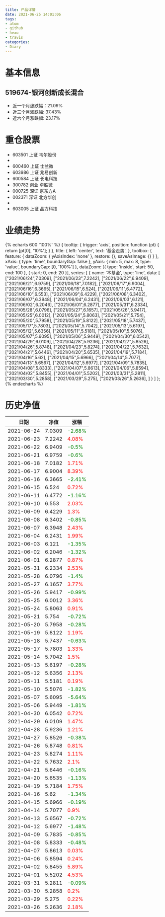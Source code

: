 ```yaml
---
title: 产品详情
date: 2021-06-25 14:01:06
tags:
- atom
- github
- hexo
- travis
categories:
- Diary
---
```


# 基本信息
## 519674-银河创新成长混合
- 近一个月涨跌幅：21.09%
- 近三个月涨跌幅: 37.43%
- 近六个月涨跌幅: 23.17%

# 重仓股票
- 603501 上证 韦尔股份
- 
- 600460 上证 士兰微
- 603986 上证 兆易创新
- 600584 上证 长电科技
- 300782 创业 卓胜微
- 000725 深证 京东方A
- 002371 深证 北方华创
- 
- 603005 上证 晶方科技
# 业绩走势

{% echarts 600 '100%' %}
{
  tooltip: {
        trigger: 'axis',
        position: function (pt) {
            return [pt[0], '10%'];
        }
    },
    title: {
        left: 'center',
        text: '基金走势',
    },
    toolbox: {
        feature: {
            dataZoom: {
                yAxisIndex: 'none'
            },
            restore: {},
            saveAsImage: {}
        }
    },
    xAxis: {
        type: 'time',
        boundaryGap: false
    },
    yAxis: {
        min: 5,
        max: 8,
        type: 'value',
        boundaryGap: [0, '100%']
    },
    dataZoom: [{
        type: 'inside',
        start: 50,
        end: 100
    }, {
        start: 0,
        end: 20
    }],
    series: [
        {
            name: '本基金',
            type: 'line',
            data: [
["2021/06/24",7.0309],
["2021/06/23",7.2242],
["2021/06/22",6.9409],
["2021/06/21",6.9759],
["2021/06/18",7.0182],
["2021/06/17",6.9004],
["2021/06/16",6.3665],
["2021/06/15",6.524],
["2021/06/11",6.4772],
["2021/06/10",6.553],
["2021/06/09",6.4229],
["2021/06/08",6.3402],
["2021/06/07",6.3948],
["2021/06/04",6.2431],
["2021/06/03",6.121],
["2021/06/02",6.2046],
["2021/06/01",6.2877],
["2021/05/31",6.2334],
["2021/05/28",6.0796],
["2021/05/27",6.1657],
["2021/05/26",5.9417],
["2021/05/25",6.0012],
["2021/05/24",5.8063],
["2021/05/21",5.754],
["2021/05/20",5.7958],
["2021/05/19",5.8122],
["2021/05/18",5.7437],
["2021/05/17",5.7803],
["2021/05/14",5.7042],
["2021/05/13",5.6197],
["2021/05/12",5.6356],
["2021/05/11",5.5181],
["2021/05/10",5.5076],
["2021/05/07",5.6095],
["2021/05/06",5.9449],
["2021/04/30",6.0542],
["2021/04/29",6.0109],
["2021/04/28",5.9236],
["2021/04/27",5.8526],
["2021/04/26",5.8748],
["2021/04/23",5.8274],
["2021/04/22",5.7632],
["2021/04/21",5.6446],
["2021/04/20",5.6535],
["2021/04/19",5.7184],
["2021/04/16",5.62],
["2021/04/15",5.6966],
["2021/04/14",5.7077],
["2021/04/13",5.6567],
["2021/04/12",5.6977],
["2021/04/09",5.7835],
["2021/04/08",5.8333],
["2021/04/07",5.8613],
["2021/04/06",5.8594],
["2021/04/02",5.8455],
["2021/04/01",5.5202],
["2021/03/31",5.2811],
["2021/03/30",5.2858],
["2021/03/29",5.275],
["2021/03/26",5.2636],
]
        }
    ]
};
{% endecharts %}

# 历史净值

| 日期 | 净值 | 涨幅 |
| --- | --- | --- |
|2021-06-24|7.0309|<font color=green>-2.68%</font>|
|2021-06-23|7.2242|<font color=red>4.08%</font>|
|2021-06-22|6.9409|<font color=green>-0.5%</font>|
|2021-06-21|6.9759|<font color=green>-0.6%</font>|
|2021-06-18|7.0182|<font color=red>1.71%</font>|
|2021-06-17|6.9004|<font color=red>8.39%</font>|
|2021-06-16|6.3665|<font color=green>-2.41%</font>|
|2021-06-15|6.524|<font color=red>0.72%</font>|
|2021-06-11|6.4772|<font color=green>-1.16%</font>|
|2021-06-10|6.553|<font color=red>2.03%</font>|
|2021-06-09|6.4229|<font color=red>1.3%</font>|
|2021-06-08|6.3402|<font color=green>-0.85%</font>|
|2021-06-07|6.3948|<font color=red>2.43%</font>|
|2021-06-04|6.2431|<font color=red>1.99%</font>|
|2021-06-03|6.121|<font color=green>-1.35%</font>|
|2021-06-02|6.2046|<font color=green>-1.32%</font>|
|2021-06-01|6.2877|<font color=red>0.87%</font>|
|2021-05-31|6.2334|<font color=red>2.53%</font>|
|2021-05-28|6.0796|<font color=green>-1.4%</font>|
|2021-05-27|6.1657|<font color=red>3.77%</font>|
|2021-05-26|5.9417|<font color=green>-0.99%</font>|
|2021-05-25|6.0012|<font color=red>3.36%</font>|
|2021-05-24|5.8063|<font color=red>0.91%</font>|
|2021-05-21|5.754|<font color=green>-0.72%</font>|
|2021-05-20|5.7958|<font color=green>-0.28%</font>|
|2021-05-19|5.8122|<font color=red>1.19%</font>|
|2021-05-18|5.7437|<font color=green>-0.63%</font>|
|2021-05-17|5.7803|<font color=red>1.33%</font>|
|2021-05-14|5.7042|<font color=red>1.5%</font>|
|2021-05-13|5.6197|<font color=green>-0.28%</font>|
|2021-05-12|5.6356|<font color=red>2.13%</font>|
|2021-05-11|5.5181|<font color=red>0.19%</font>|
|2021-05-10|5.5076|<font color=green>-1.82%</font>|
|2021-05-07|5.6095|<font color=green>-5.64%</font>|
|2021-05-06|5.9449|<font color=green>-1.81%</font>|
|2021-04-30|6.0542|<font color=red>0.72%</font>|
|2021-04-29|6.0109|<font color=red>1.47%</font>|
|2021-04-28|5.9236|<font color=red>1.21%</font>|
|2021-04-27|5.8526|<font color=green>-0.38%</font>|
|2021-04-26|5.8748|<font color=red>0.81%</font>|
|2021-04-23|5.8274|<font color=red>1.11%</font>|
|2021-04-22|5.7632|<font color=red>2.1%</font>|
|2021-04-21|5.6446|<font color=green>-0.16%</font>|
|2021-04-20|5.6535|<font color=green>-1.13%</font>|
|2021-04-19|5.7184|<font color=red>1.75%</font>|
|2021-04-16|5.62|<font color=green>-1.34%</font>|
|2021-04-15|5.6966|<font color=green>-0.19%</font>|
|2021-04-14|5.7077|<font color=red>0.9%</font>|
|2021-04-13|5.6567|<font color=green>-0.72%</font>|
|2021-04-12|5.6977|<font color=green>-1.48%</font>|
|2021-04-09|5.7835|<font color=green>-0.85%</font>|
|2021-04-08|5.8333|<font color=green>-0.48%</font>|
|2021-04-07|5.8613|<font color=red>0.03%</font>|
|2021-04-06|5.8594|<font color=red>0.24%</font>|
|2021-04-02|5.8455|<font color=red>5.89%</font>|
|2021-04-01|5.5202|<font color=red>4.53%</font>|
|2021-03-31|5.2811|<font color=green>-0.09%</font>|
|2021-03-30|5.2858|<font color=red>0.2%</font>|
|2021-03-29|5.275|<font color=red>0.22%</font>|
|2021-03-26|5.2636|<font color=red>2.18%</font>|
